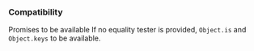 ### Compatibility

Promises to be available
If no equality tester is provided, `Object.is` and `Object.keys` to be available.